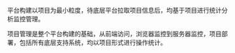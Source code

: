 平台构建以项目为最小粒度，待底层平台拉取项目信息后，均基于项目进行统计分析监控管理。

项目管理是整个平台构建的基础，从前端访问，浏览器监控到服务器监控，项目部署，包括所有底层支持系统，均以项目形式进行操作统计。